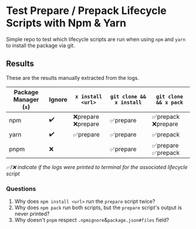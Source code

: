 # Test Prepare / Prepack Lifecycle Scripts with Npm & Yarn

Simple repo to test which lifecycle scripts are run when using `npm` and `yarn` to install the package via git.

## Results

These are the results manually extracted from the logs.

| Package Manager (`x`) | Ignore | `x install <url>`      | `git clone && x install` | `git clone && x pack`  |
| --------------------- | ------ | ---------------------- | ------------------------ | ---------------------- |
| npm                   | ✔️     | ❌prepare<br>❌prepare | ✅prepare                | ✅prepack<br>❌prepare |
| yarn                  | ✔️     | ✅prepare              | ✅prepare                | ✅prepack              |
| pnpm                  | ❌     |                        | ✅prepare                | ✅prepare<br>✅prepack |

_✅/❌ indicate if the logs were printed to terminal for the associated lifecycle script_

### Questions

1. Why does `npm install <url>` run the `prepare` script twice?
1. Why does `npm pack` run both scripts, but the `prepare` script's output is never printed?
1. Why doesn't `pnpm` respect `.npmignore`&`package.json#files` field?